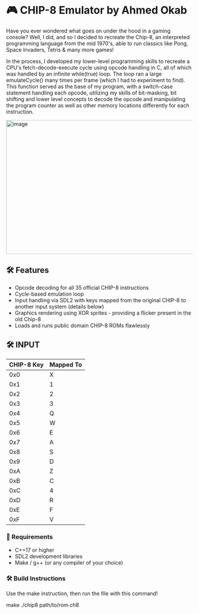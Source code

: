 # 🎮 CHIP-8 Emulator by Ahmed Okab

Have you ever wondered what goes on under the hood in a gaming console? Well, I did, and so I decided to recreate the Chip-8, an interpreted programming language from the mid 1970's, able to run classics like Pong, Space Invaders, Tetris & many more games!

In the process, I developed my lower-level programming skills to recreate a CPU's fetch-decode-execute cycle using opcode handling in C, all of which was handled by an infinite while(true) loop. The loop ran a large emulateCycle() many times per frame (which I had to experiment to find). This function served as the base of my program, with a switch-case statement handling each opcode, utilizing my skills of bit-masking, bit shifting and lower level concepts to decode the opcode and manipulating the program counter as well as other memory locations differently for each instruction.

<img width="655" height="361" alt="image" src="https://github.com/user-attachments/assets/f439728b-e9ca-419b-8e0f-90f4e15139b1" />

## 🛠️ Features

- Opcode decoding for all 35 official CHIP-8 instructions
-  Cycle-based emulation loop 
-  Input handling via SDL2 with keys mapped from the original CHIP-8 to another input system (details below)
-  Graphics rendering using XOR sprites - providing a flicker present in the old Chip-8
-  Loads and runs public domain CHIP-8 ROMs flawlessly

## 🛠️ INPUT
| CHIP-8 Key | Mapped To |
|------------|-----------|
| 0x0        | X         |
| 0x1        | 1         |
| 0x2        | 2         |
| 0x3        | 3         |
| 0x4        | Q         |
| 0x5        | W         |
| 0x6        | E         |
| 0x7        | A         |
| 0x8        | S         |
| 0x9        | D         |
| 0xA        | Z         |
| 0xB        | C         |
| 0xC        | 4         |
| 0xD        | R         |
| 0xE        | F         |
| 0xF        | V         |


### 🔧 Requirements

- C++17 or higher
- SDL2 development libraries
- Make / g++ (or any compiler of your choice)

### 🛠️ Build Instructions
Use the make instruction, then run the file with this command!

make
./chip8 path/to/rom.ch8

